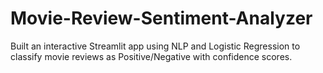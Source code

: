 # Movie-Review-Sentiment-Analyzer
Built an interactive Streamlit app using NLP and Logistic Regression to classify movie reviews as Positive/Negative with confidence scores.

